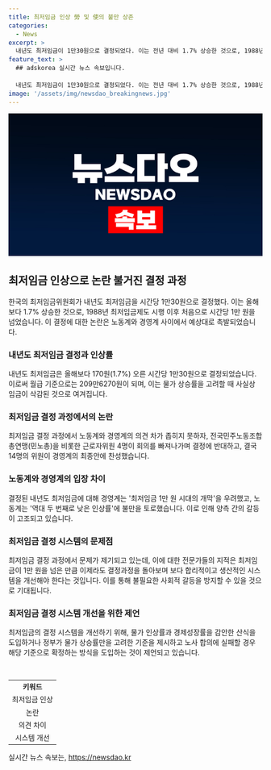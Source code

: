 ```yaml
---
title: 최저임금 인상 勞 및 使의 불만 상존
categories:
  - News
excerpt: >
  내년도 최저임금이 1만30원으로 결정되었다. 이는 전년 대비 1.7% 상승한 것으로, 1988년 최저임금제도 시행 이후 처음으로 시간당 1만 원을 넘었다. 결정과정에서 노동계와 경영계의 의견차가 많았고, 이로 인해 공익위원이 최종안을 제시했다. 결정된 내년도 최저임금을 두고 경영계는 우려를 표명하고, 노동계는 불만을 드러냈다. 전문가들은 최저임금 결정과정을 돌이켜봐야 한다고 지적했으며, 근본적인 시스템 개선이 필요하다고 강조했다.
feature_text: >
  ## adskorea 실시간 뉴스 속보입니다.

  내년도 최저임금이 1만30원으로 결정되었다. 이는 전년 대비 1.7% 상승한 것으로, 1988년 최저임금제도 시행 이후 처음으로 시간당 1만 원을 넘었다. 결정과정에서 노동계와 경영계의 의견차가 많았고, 이로 인해 공익위원이 최종안을 제시했다. 결정된 내년도 최저임금을 두고 경영계는 우려를 표명하고, 노동계는 불만을 드러냈다. 전문가들은 최저임금 결정과정을 돌이켜봐야 한다고 지적했으며, 근본적인 시스템 개선이 필요하다고 강조했다.
image: '/assets/img/newsdao_breakingnews.jpg'
---
```


<p><img src="/assets/img/newsdao_breakingnews.jpg" alt="adskorea 속보" /></p>

<h2 data-ke-size="size26">최저임금 인상으로 논란 불거진 결정 과정</h2>

<p data-ke-size="size16">한국의 최저임금위원회가 내년도 최저임금을 시간당 1만30원으로 결정했다. 이는 올해보다 1.7% 상승한 것으로, 1988년 최저임금제도 시행 이후 처음으로 시간당 1만 원을 넘었습니다. 이 결정에 대한 논란은 노동계와 경영계 사이에서 예상대로 촉발되었습니다.</p>

<h3 data-ke-size="size24">내년도 최저임금 결정과 인상률</h3>

<p data-ke-size="size16">내년도 최저임금은 올해보다 170원(1.7%) 오른 시간당 1만30원으로 결정되었습니다. 이로써 월급 기준으로는 209만6270원이 되며, 이는 물가 상승률을 고려할 때 사실상 임금이 삭감된 것으로 여겨집니다.</p>

<h3 data-ke-size="size24">최저임금 결정 과정에서의 논란</h3>

<p data-ke-size="size16">최저임금 결정 과정에서 노동계와 경영계의 의견 차가 좁히지 못하자, 전국민주노동조합총연맹(민노총)을 비롯한 근로자위원 4명이 회의를 빠져나가며 결정에 반대하고, 결국 14명의 위원이 경영계의 최종안에 찬성했습니다.</p>

<h3 data-ke-size="size24">노동계와 경영계의 입장 차이</h3>

<p data-ke-size="size16">결정된 내년도 최저임금에 대해 경영계는 '최저임금 1만 원 시대의 개막'을 우려했고, 노동계는 '역대 두 번째로 낮은 인상률'에 불만을 토로했습니다. 이로 인해 양측 간의 갈등이 고조되고 있습니다.</p>

<h3 data-ke-size="size24">최저임금 결정 시스템의 문제점</h3>

<p data-ke-size="size16">최저임금 결정 과정에서 문제가 제기되고 있는데, 이에 대한 전문가들의 지적은 최저임금이 1만 원을 넘은 만큼 이제라도 결정과정을 돌아보며 보다 합리적이고 생산적인 시스템을 개선해야 한다는 것입니다. 이를 통해 불필요한 사회적 갈등을 방지할 수 있을 것으로 기대됩니다.</p>

<h3 data-ke-size="size24">최저임금 결정 시스템 개선을 위한 제언</h3>

<p data-ke-size="size16">최저임금의 결정 시스템을 개선하기 위해, 물가 인상률과 경제성장률을 감안한 산식을 도입하거나 정부가 물가 상승률만을 고려한 기준을 제시하고 노사 합의에 실패할 경우 해당 기준으로 확정하는 방식을 도입하는 것이 제언되고 있습니다.</p>

<p data-ke-size="size16">&nbsp;</p>

<table>
    <tbody>
        <tr>
            <td style="text-align: center; height: 17px;"><b>키워드</b></td>
        </tr>
        <tr>
            <td style="text-align: center; height: 17px;">최저임금 인상</td>
        </tr>
        <tr>
            <td style="text-align: center; height: 17px;">논란</td>
        </tr>
        <tr>
            <td style="text-align: center; height: 17px;">의견 차이</td>
        </tr>
        <tr>
            <td style="text-align: center; height: 17px;">시스템 개선</td>
        </tr>
    </tbody>
</table>
실시간 뉴스 속보는, <a href="https://newsdao.kr" rel="dofollow">https://newsdao.kr</a>


